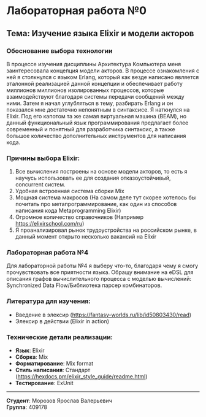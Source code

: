 # Лабораторная работа №0

## Тема: Изучение языка Elixir и модели акторов

### Обоснование выбора технологии

В процессе изучения дисциплины Архитектура Компьютера меня заинтересовала концепция модели акторов. В процессе ознакомления с ней я столкнулся с языком Erlang, который как везде написано является эталонной реализацией данной концепции и обеспечивает работу миллионов миллионов изолированных процессов, которые взаимодействуют благодаря системы передачи сообщений между ними. Затем я начал углубляться в тему, разбирать Erlang и он показался мне достаточно непонятным в синтаксисе. Я наткнулся на Elixir. Под его капотом та же самая виртуальная машина (BEAM), но данный функциональный язык программирования предлагает более современный и понятный для разработчика синтаксис, а также большое количество дополнительных инструментов для написания кода.

### Причины выбора Elixir:

1) Все вычисления построены на основе модели акторов, то есть я научусь использовать ее для создания отказоустойчивый, concurrent систем.
2) Удобная встроенная система сборки Mix
3) Мощная система макросов (На самом деле тут скорее хотелось бы почитать про метапрограммирование, как один из способов написания кода Metaprogramming Elixir)
4) Огромное количество справочников (Например https://elixirschool.com/ru)
5) Я проанализировал рынок трудоустройства на российском рынке, в данный момент открыто несколько вакансий на Elixir

### Лабораторная работа №4

Для лабораторной работы №4 я выберу что-то, благодаря чему я смогу прочувствовать все приятности языка. Обращу внимание на eDSL для описания графов вычислительного процесса с моделью вычислений: Synchronized Data Flow/Библиотека парсер комбинаторов.

### Литература для изучения:

- Введение в элексир (https://fantasy-worlds.ru/lib/id50803430/read)
- Элексир в действии (Elixir in action)

### Технические детали реализации:

- **Язык**: Elixir
- **Сборка**: Mix
- **Форматирование**: Mix format
- **Стиль написания**: Стандарт (https://hexdocs.pm/elixir_style_guide/readme.html)
- **Тестирование**: ExUnit

---

**Студент**: Морозов Ярослав Валерьевич  
**Группа**: 409178
